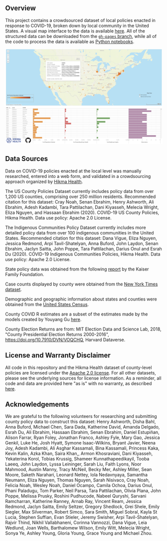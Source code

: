 
Overview
--------

This project contains a crowdsourced dataset of local policies enacted in response to COVID-19, broken down by local community in the United States. A visual map interface to the data is available [here](https://hikmahealth.org/map). All of the structured data can be downloaded from the [`gh-pages` branch](https://github.com/hikmahealth/covid19countymap/tree/gh-pages), while all of the code to process the data is available as [Python notebooks](https://github.com/hikmahealth/covid19countymap/tree/master/notebooks).

[![Map Screenshot](HikmaLocalMap.png)](https://hikmahealth.org/map)

Data Sources
-------
Data on COVID-19 policies enacted at the local level was manually researched, entered into a web form, and validated in a crowdsourcing approach organized by [Hikma Health](https://www.hikmahealth.org/). 

The US County Policies Dataset currently includes policy data from over 1,200 US counties, comprising over 250 million residents. Recommended citation for this dataset: Cray Noah, Senan Ebrahim, Henry Ashworth, Ali Ebrahim, Adesh Kadambi, Tara Pattilachan, Dani Kiyasseh, Melecia Wright, Eliza Nguyen, and Hassaan Ebrahim (2020). COVID-19 US County Policies, Hikma Health. Data use policy: Apache 2.0 License.

The Indigenous Communities Policy Dataset currently includes more detailed policy data from over 100 indigenous communities in the United States. Recommended citation for this dataset: Dana Vigue, Eliza Nguyen, Jessica Redmond, Arpi Tavil-Shatelyan, Anna Buford, John Laydon, Senan Ebrahim, Jaclyn Saitta, John Poppe, Tara Pattilachan, Darius Onul and Esrah Du (2020). COVID-19 Indigenous Communities Policies, Hikma Health. Data use policy: Apache 2.0 License.

State policy data was obtained from the following [report](https://www.kff.org/health-costs/issue-brief/state-data-and-policy-actions-to-address-coronavirus/#policyactions) by the Kaiser Family Foundation.

Case counts displayed by county were obtained from the [New York Times dataset](https://www.nytimes.com/interactive/2020/us/coronavirus-us-cases.html).

Demographic and geographic information about  states and counties were obtained from the [United States Census](https://www.census.gov/).

County COVID R estimates are a subset of the estimates made by the models created by Youyang Gu [here](https://github.com/youyanggu/covid19_projections).

County Election Returns are from: MIT Election Data and Science Lab, 2018, "County Presidential Election Returns 2000-2016", https://doi.org/10.7910/DVN/VOQCHQ, Harvard Dataverse.

License and Warranty Disclaimer
-------

All code in this repository and the Hikma Health dataset of county-level policies are licensed under the [Apache 2.0 license](https://github.com/hikmahealth/covid19countymap/blob/master/LICENSE). For all other datasets, please see the underlying sources for license information. As a reminder, all code and data are provided here "as is" with no warranty, as described [here](https://github.com/hikmahealth/covid19countymap/blob/master/WARRANTY).

Acknowledgements
-------
We are grateful to the following volunteers for researching and submitting county policy data to construct this dataset: Henry Ashworth, Disha Bahl, Anna Buford, Michael Chen, Sara Dada, Katherine David, Amanda Delgado, Esrah Du, Ali Ebrahim, Hassaan Ebrahim, Senan Ebrahim, Daniel Estupiñan, Alison Farrar, Ryan Foley, Jonathan Franco, Ashley Fyle, Mary Gao, Jessica Genkil, Luke He, Josh Hyatt, Symone Isaac-Wilkins, Bryant Javier, Neena Joy, Adesh Kadambi, Ali Asghar Kassamali, Bina Kassamali, Princess Kaka, Kevin Kalin, Azka Khan, Saira Khan,, Armon Khosraviani, Dani Kiyasseh, Yekaterina Korol, Tobias Krussig, Shameer Kunnathapeedikayil, Tooba Laeeq, John Laydon, Lyssa Leininger, Sarah Liu, Faith Lyons, Noor Mahmood, Austin Manny, Tracy McNeil, Becky Mer, Ashley Miller, Sean Moore, Saketh Narahari, Leonard Nettey, Iola Nedavnyaya, Samantha Neumann, Eliza Nguyen, Thomas Nguyen, Sarah Nisivaco, Cray Noah, Felicia Noah, Wesley Noah, Daniel Ocampo, Camila Ochoa, Darius Onul, Phani Paladugu, Tom Parker, Neil Parsa, Tara Pattilachan, Olivia Plana, John Poppe, Melissa Prusky, Roshini Pudhucode, Nabeel Quryshi, Sarvani Ramcharran, Katherine Ranney, Arnab Ray, Vincent Ream, Jessica Redmond, Jaclyn Saitta, Emily Seltzer, Gregory Shedlock, Grei Shele, Emily Siegler, Max Silverman, Robert Simco, Sara Smith, Miguel Sobral, Kayla St Lucia, Stephen Suffian, Evan Stieler, Jeremy Swisher, Arpi Tavil-Shatelyan, Rajvir Thind, Nikhil Vallabhaneni, Corinna Vannozzi, Dana Vigue, Leia Wedlund, Joan Wells, Barthalomew Wilson, Emily Witt, Melecia Wright, Sonya Ye, Ashley Young, Gloria Young, Grace Young and Michael Zhou.
